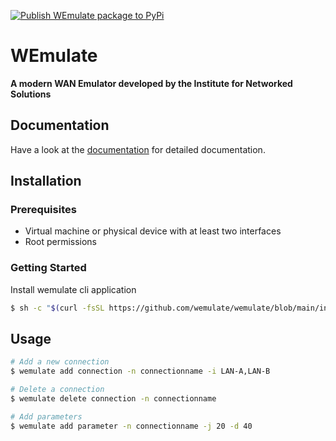 [![Publish WEmulate package to PyPi](https://github.com/wemulate/wemulate/actions/workflows/publish-package.yml/badge.svg)](https://github.com/wemulate/wemulate/actions/workflows/publish-package.yml)
# WEmulate
**A modern WAN Emulator developed by the Institute for Networked Solutions**

## Documentation
Have a look at the [documentation](https://wemulate.github.io/wemulate) for detailed documentation.

## Installation

### Prerequisites
* Virtual machine or physical device with at least two interfaces
* Root permissions 

### Getting Started
Install wemulate cli application  
```bash
$ sh -c "$(curl -fsSL https://github.com/wemulate/wemulate/blob/main/install/install.sh)"
```

## Usage 
```bash
# Add a new connection
$ wemulate add connection -n connectionname -i LAN-A,LAN-B

# Delete a connection
$ wemulate delete connection -n connectionname

# Add parameters
$ wemulate add parameter -n connectionname -j 20 -d 40
```
